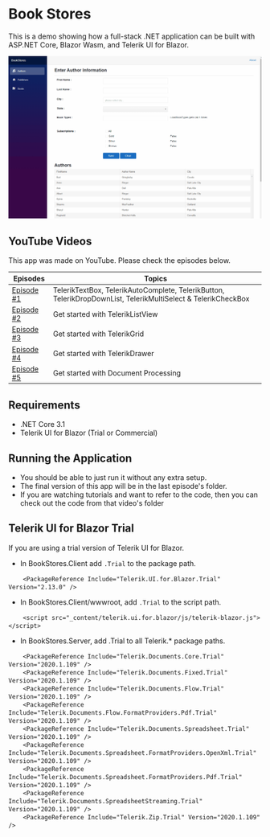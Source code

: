 # Book Stores

This is a demo showing how a full-stack .NET application can be built with ASP.NET Core, Blazor Wasm, and Telerik UI for Blazor.

![Demo_App](https://raw.githubusercontent.com/CuriousDrive/Telerik/master/Documents/Demo_GIF.gif)

## YouTube Videos

This app was made on YouTube. Please check the episodes below.

| Episodes | Topics |
| ----- | ---- |
| [Episode #1](/docs/00-get-started.md) | TelerikTextBox, TelerikAutoComplete, TelerikButton, TelerikDropDownList, TelerikMultiSelect & TelerikCheckBox  |
| [Episode #2](/docs/01-components-and-layout.md) | Get started with TelerikListView |
| [Episode #3](/docs/02-customize-a-pizza.md) | Get started with TelerikGrid  |
| [Episode #4](/docs/03-show-order-status.md) | Get started with TelerikDrawer |
| [Episode #5](/docs/04-refactor-state-management.md) | Get started with Document Processing |

## Requirements

- .NET Core 3.1
- Telerik UI for Blazor (Trial or Commercial)

## Running the Application

- You should be able to just run it without any extra setup. 
- The final version of this app will be in the last episode's folder. 
- If you are watching tutorials and want to refer to the code, then you can check out the code from that video's folder

## Telerik UI for Blazor Trial

If you are using a trial version of Telerik UI for Blazor.

- In BookStores.Client add `.Trial` to the package path.

```
    <PackageReference Include="Telerik.UI.for.Blazor.Trial" Version="2.13.0" />
```

- In BookStores.Client/wwwroot, add `.Trial` to the script path.

```
    <script src="_content/telerik.ui.for.blazor/js/telerik-blazor.js"></script>
```

- In BookStores.Server, add .Trial to all Telerik.* package paths.

```
    <PackageReference Include="Telerik.Documents.Core.Trial" Version="2020.1.109" />
    <PackageReference Include="Telerik.Documents.Fixed.Trial" Version="2020.1.109" />
    <PackageReference Include="Telerik.Documents.Flow.Trial" Version="2020.1.109" />
    <PackageReference Include="Telerik.Documents.Flow.FormatProviders.Pdf.Trial" Version="2020.1.109" />
    <PackageReference Include="Telerik.Documents.Spreadsheet.Trial" Version="2020.1.109" />
    <PackageReference Include="Telerik.Documents.Spreadsheet.FormatProviders.OpenXml.Trial" Version="2020.1.109" />
    <PackageReference Include="Telerik.Documents.Spreadsheet.FormatProviders.Pdf.Trial" Version="2020.1.109" />
    <PackageReference Include="Telerik.Documents.SpreadsheetStreaming.Trial" Version="2020.1.109" />
    <PackageReference Include="Telerik.Zip.Trial" Version="2020.1.109" />
```

